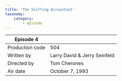 ```yaml
---
title: 'The Sniffing Accountant'
taxonomy:
    category:
        - episode
---
```


| Episode 4 | |
|-----------------|--------------------------------|
| Production code | 504                      |
| Written by      | Larry David & Jerry Seinfeld                    |
| Directed by     | Tom Cherones                   |
| Air date        | October 7, 1993                   |
